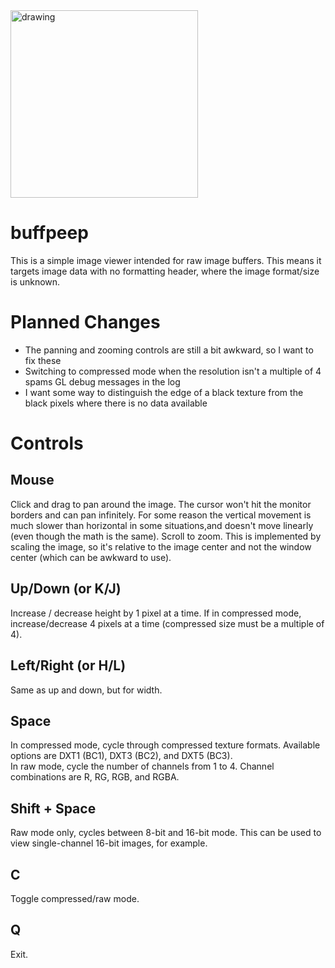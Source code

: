 <img src="https://1.bp.blogspot.com/-Ld-lrlqxxzk/XoV3q_9CY1I/AAAAAAAACNg/TKaivQl-0i0WEsNMdGvFK6j9aXlYdD_7QCLcBGAsYHQ/s1600/peep%2Bbuff%2Banime.png" alt="drawing" width="300"/>

# buffpeep
This is a simple image viewer intended for raw image buffers. This means it targets image data with no formatting header, where the image format/size is unknown.

# Planned Changes
- The panning and zooming controls are still a bit awkward, so I want to fix these
- Switching to compressed mode when the resolution isn't a multiple of 4 spams GL debug messages in the log
- I want some way to distinguish the edge of a black texture from the black pixels where there is no data available

# Controls
## Mouse
Click and drag to pan around the image. The cursor won't hit the monitor borders and can pan infinitely.
For some reason the vertical movement is much slower than horizontal in some situations,and doesn't move linearly (even though the math is the same).
Scroll to zoom. This is implemented by scaling the image, so it's relative to the image center and not the window center (which can be awkward to use).

## Up/Down (or K/J)
Increase / decrease height by 1 pixel at a time. If in compressed mode, increase/decrease 4 pixels at a time (compressed size must be a multiple of 4).
## Left/Right (or H/L)
Same as up and down, but for width.

## Space
In compressed mode, cycle through compressed texture formats. Available options are DXT1 (BC1), DXT3 (BC2), and DXT5 (BC3).     
In raw mode, cycle the number of channels from 1 to 4. Channel combinations are R, RG, RGB, and RGBA.

## Shift + Space
Raw mode only, cycles between 8-bit and 16-bit mode. This can be used to view single-channel 16-bit images, for example.

## C
Toggle compressed/raw mode.

## Q
Exit.
